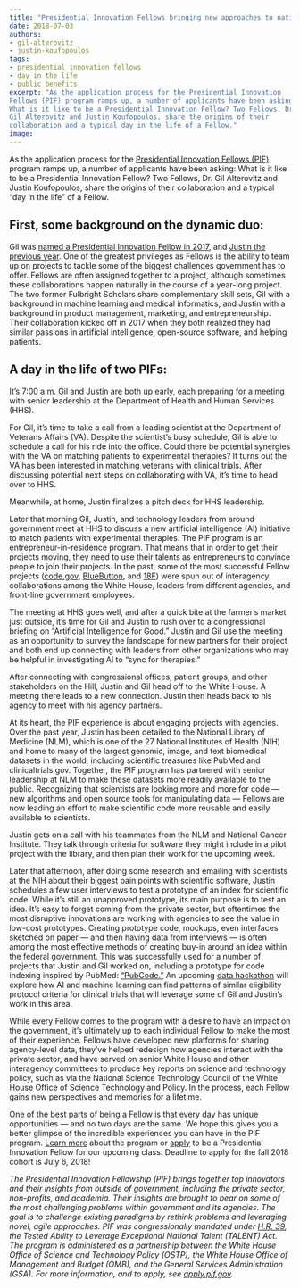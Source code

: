 ```yaml
---
title: "Presidential Innovation Fellows bringing new approaches to nation’s biggest challenges"
date: 2018-07-03
authors:
- gil-alterovitz
- justin-koufopoulos
tags:
- presidential innovation fellows
- day in the life
- public benefits
excerpt: "As the application process for the Presidential Innovation
Fellows (PIF) program ramps up, a number of applicants have been asking:
What is it like to be a Presidential Innovation Fellow? Two Fellows, Dr.
Gil Alterovitz and Justin Koufopoulos, share the origins of their
collaboration and a typical day in the life of a Fellow."
image:
---
```


As the application process for the [Presidential Innovation Fellows
(PIF)](https://apply.pif.gov/) program ramps up, a number of applicants
have been asking: What is it like to be a Presidential Innovation
Fellow? Two Fellows, Dr. Gil Alterovitz and Justin Koufopoulos, share
the origins of their collaboration and a typical “day in the life” of a
Fellow.

## First, some background on the dynamic duo:

Gil was [named a Presidential Innovation Fellow in
2017](https://www.gsa.gov/blog/2017/11/30/Meet-the-Newest-Presidential-Innovation-Fellows),
and [Justin the previous
year](https://obamawhitehouse.archives.gov/blog/2016/01/26/meet-newest-presidential-innovation-fellows).
One of the greatest privileges as Fellows is the ability to team up on
projects to tackle some of the biggest challenges government has to
offer. Fellows are often assigned together to a project, although
sometimes these collaborations happen naturally in the course of a
year-long project. The two former Fulbright Scholars share complementary
skill sets, Gil with a background in machine learning and medical
informatics, and Justin with a background in product management,
marketing, and entrepreneurship. Their collaboration kicked off in 2017
when they both realized they had similar passions in artificial
intelligence, open-source software, and helping patients.

## A day in the life of two PIFs:

It’s 7:00 a.m. Gil and Justin are both up early, each preparing for a
meeting with senior leadership at the Department of Health and Human
Services (HHS).

For Gil, it’s time to take a call from a leading scientist at the
Department of Veterans Affairs (VA). Despite the scientist’s busy
schedule, Gil is able to schedule a call for his ride into the office.
Could there be potential synergies with the VA on matching patients to
experimental therapies? It turns out the VA has been interested in
matching veterans with clinical trials. After discussing potential next
steps on collaborating with VA, it’s time to head over to HHS.

Meanwhile, at home, Justin finalizes a pitch deck for HHS leadership.

Later that morning Gil, Justin, and technology leaders from around
government meet at HHS to discuss a new artificial intelligence (AI)
initiative to match patients with experimental therapies. The PIF
program is an entrepreneur-in-residence program. That means that in
order to get their projects moving, they need to use their talents as
entrepreneurs to convince people to join their projects. In the past,
some of the most successful Fellow projects
([code.gov](https://code.gov/),
[BlueButton](https://www.healthit.gov/topic/health-it-initiatives/blue-button),
and [18F](https://18f.gsa.gov/)) were spun out of interagency
collaborations among the White House, leaders from different agencies,
and front-line government employees.

The meeting at HHS goes well, and after a quick bite at the farmer’s
market just outside, it’s time for Gil and Justin to rush over to a
congressional briefing on “Artificial Intelligence for Good.” Justin and
Gil use the meeting as an opportunity to survey the landscape for new
partners for their project and both end up connecting with leaders from
other organizations who may be helpful in investigating AI to “sync for
therapies.”

After connecting with congressional offices, patient groups, and other
stakeholders on the Hill, Justin and Gil head off to the White House. A
meeting there leads to a new connection. Justin then heads back to his
agency to meet with his agency partners.

At its heart, the PIF experience is about engaging projects with
agencies. Over the past year, Justin has been detailed to the National
Library of Medicine (NLM), which is one of the 27 National Institutes of
Health (NIH) and home to many of the largest genomic, image, and text
biomedical datasets in the world, including scientific treasures like
PubMed and clinicaltrials.gov. Together, the PIF program has partnered
with senior leadership at NLM to make these datasets more readily
available to the public. Recognizing that scientists are looking more
and more for code — new algorithms and open source tools for
manipulating data — Fellows are now leading an effort to make scientific
code more reusable and easily available to scientists.

Justin gets on a call with his teammates from the NLM and National
Cancer Institute. They talk through criteria for software they might
include in a pilot project with the library, and then plan their work
for the upcoming week.

Later that afternoon, after doing some research and emailing with
scientists at the NIH about their biggest pain points with scientific
software, Justin schedules a few user interviews to test a prototype of
an index for scientific code. While it’s still an unapproved prototype,
its main purpose is to test an idea. It’s easy to forget coming from the
private sector, but oftentimes the most disruptive innovations are
working with agencies to see the value in low-cost prototypes. Creating prototype code, mockups, even interfaces sketched on paper — and then having data from interviews — is often among the most effective methods of creating buy-in around an idea within the federal government. This was successfully used for a number of projects that Justin and Gil worked on, including a prototype for code indexing inspired by PubMed: [“PubCode.”](https://github.com/NCBI-Hackathons/PubCode) An upcoming [data hackathon](https://ncbiinsights.ncbi.nlm.nih.gov/2018/06/15/summer-2018-nih-data-hackathon-july-2018/) will explore how AI and machine learning can find patterns of similar eligibility protocol criteria for clinical trials that will leverage some of Gil and Justin’s work in this area.

While every Fellow comes to the program with a desire to have an impact
on the government, it’s ultimately up to each individual Fellow to make
the most of their experience. Fellows have developed new platforms for
sharing agency-level data, they’ve helped redesign how agencies interact
with the private sector, and have served on senior White House and other
interagency committees to produce key reports on science and technology
policy, such as via the National Science Technology Council of the White
House Office of Science Technology and Policy. In the process, each
Fellow gains new perspectives and memories for a lifetime.

One of the best parts of being a Fellow is that every day has unique
opportunities — and no two days are the same. We hope this gives you a
better glimpse of the incredible experiences you can have in the PIF
program. [Learn more](https://presidentialinnovationfellows.gov/)
about the program or [apply](https://apply.pif.gov/) to be a
Presidential Innovation Fellow for our upcoming class. Deadline to apply
for the fall 2018 cohort is July 6, 2018!

*The Presidential Innovation Fellowship (PIF) brings together top
innovators and their insights from outside of government, including the
private sector, non-profits, and academia. Their insights are brought to
bear on some of the most challenging problems within government and its
agencies. The goal is to challenge existing paradigms by rethink
problems and leveraging novel, agile approaches. PIF was congressionally
mandated under [H.R.
39](https://www.congress.gov/bill/115th-congress/house-bill/39), the
Tested Ability to Leverage Exceptional National Talent (TALENT) Act. The
program is administered as a partnership between the White House Office
of Science and Technology Policy (OSTP), the White House Office of
Management and Budget (OMB), and the General Services Administration
(GSA). For more information, and to apply, see
[apply.pif.gov](https://apply.pif.gov/).*
